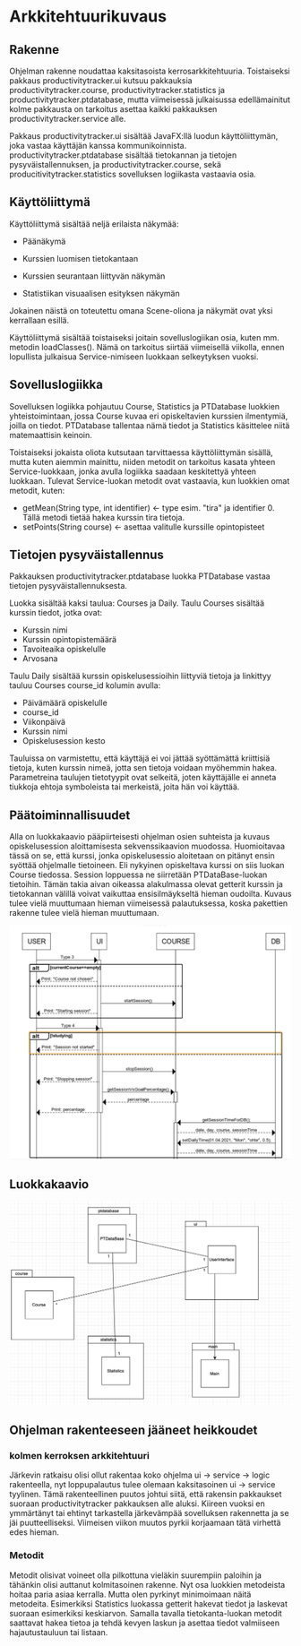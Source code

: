 # Arkkitehtuurikuvaus

## Rakenne

Ohjelman rakenne noudattaa kaksitasoista kerrosarkkitehtuuria. Toistaiseksi pakkaus productivitytracker.ui kutsuu pakkauksia productivitytracker.course, productivitytracker.statistics ja productivitytracker.ptdatabase, mutta viimeisessä julkaisussa edellämainitut kolme pakkausta on tarkoitus asettaa kaikki pakkauksen productivitytracker.service alle.

Pakkaus productivitytracker.ui sisältää JavaFX:llä luodun käyttöliittymän, joka vastaa käyttäjän kanssa kommunikoinnista. productivitytracker.ptdatabase sisältää tietokannan ja tietojen pysyväistallennuksen, ja productivitytracker.course, sekä producitivitytracker.statistics sovelluksen logiikasta vastaavia osia.

## Käyttöliittymä

Käyttöliittymä sisältää neljä erilaista näkymää:

* Päänäkymä

* Kurssien luomisen tietokantaan

* Kurssien seurantaan liittyvän näkymän

* Statistiikan visuaalisen esityksen näkymän

Jokainen näistä on toteutettu omana Scene-oliona ja näkymät ovat yksi kerrallaan esillä.

Käyttöliittymä sisältää toistaiseksi joitain sovelluslogiikan osia, kuten mm. metodin loadClasses(). Nämä on tarkoitus siirtää viimeisellä viikolla, ennen lopullista julkaisua Service-nimiseen luokkaan selkeytyksen vuoksi.


## Sovelluslogiikka

Sovelluksen logiikka pohjautuu Course, Statistics ja PTDatabase luokkien yhteistoimintaan, jossa Course kuvaa eri opiskeltavien kurssien ilmentymiä, joilla on tiedot. PTDatabase tallentaa nämä tiedot ja Statistics käsittelee niitä matemaattisin keinoin.

Toistaiseksi jokaista oliota kutsutaan tarvittaessa käyttöliittymän sisällä, mutta kuten aiemmin mainittu, niiden metodit on tarkoitus kasata yhteen Service-luokkaan, jonka avulla logiikka saadaan keskitettyä yhteen luokkaan. Tulevat Service-luokan metodit ovat vastaavia, kun luokkien omat metodit, kuten:

* getMean(String type, int identifier) <- type esim. "tira" ja identifier 0. Tällä metodi tietää hakea kurssin tira tietoja.
* setPoints(String course) <- asettaa valitulle kurssille opintopisteet

## Tietojen pysyväistallennus

Pakkauksen productivitytracker.ptdatabase luokka PTDatabase vastaa tietojen pysyväistallennuksesta.

Luokka sisältää kaksi taulua: Courses ja Daily. Taulu Courses sisältää kurssin tiedot, jotka ovat:

* Kurssin nimi
* Kurssin opintopistemäärä
* Tavoiteaika opiskelulle
* Arvosana

Taulu Daily sisältää kurssin opiskelusessioihin liittyviä tietoja ja linkittyy tauluu Courses course_id kolumin avulla:

* Päivämäärä opiskelulle
* course_id
* Viikonpäivä
* Kurssin nimi
* Opiskelusession kesto

Tauluissa on varmistettu, että käyttäjä ei voi jättää syöttämättä kriittisiä tietoja, kuten kurssin nimeä, jotta sen tietoja voidaan myöhemmin hakea. Parametreina taulujen tietotyypit ovat selkeitä, joten käyttäjälle ei anneta tiukkoja ehtoja symboleista tai merkeistä, joita hän voi käyttää.


## Päätoiminnallisuudet

Alla on luokkakaavio pääpiirteisesti ohjelman osien suhteista ja kuvaus opiskelusession aloittamisesta sekvenssikaavion muodossa.
Huomioitavaa tässä on se, että kurssi, jonka opiskelusessio aloitetaan on pitänyt ensin syöttää ohjelmalle tietoineen. Eli nykyinen opiskeltava kurssi on siis luokan Course tiedossa. Session loppuessa ne siirretään PTDataBase-luokan tietoihin. Tämän takia aivan oikeassa alakulmassa olevat getterit kurssin ja tietokannan välillä voivat vaikuttaa ensisilmäykseltä hieman oudoilta.
Kuvaus tulee vielä muuttumaan hieman viimeisessä palautuksessa, koska pakettien rakenne tulee vielä hieman muuttumaan.

![alt text](https://github.com/TuuPu/ot-harjoitustyo/blob/master/dokumentaatio/kuvat/Screenshot%202021-04-27%20at%2019.06.10.png)

## Luokkakaavio

![alt text](https://github.com/TuuPu/ot-harjoitustyo/blob/master/dokumentaatio/kuvat/Screenshot%202021-05-04%20at%2016.40.57.png)

## Ohjelman rakenteeseen jääneet heikkoudet

### kolmen kerroksen arkkitehtuuri

Järkevin ratkaisu olisi ollut rakentaa koko ohjelma ui -> service -> logic rakenteella, nyt loppupalautus tulee olemaan kaksitasoinen ui -> service tyylinen. Tämä rakenteellinen puutos johtui siitä, että rakensin pakkaukset suoraan productivitytracker pakkauksen alle aluksi. Kiireen vuoksi en ymmärtänyt tai ehtinyt tarkastella järkevämpää sovelluksen rakennetta ja se jäi puutteelliseksi. Viimeisen viikon muutos pyrkii korjaamaan tätä virhettä edes hieman.

### Metodit

Metodit olisivat voineet olla pilkottuna vieläkin suurempiin paloihin ja tähänkin olisi auttanut kolmitasoinen rakenne. Nyt osa luokkien metodeista hoitaa paria asiaa kerralla. Mutta olen pyrkinyt minimoimaan näitä metodeita. Esimerkiksi Statistics luokassa getterit hakevat tiedot ja laskevat suoraan esimerkiksi keskiarvon. Samalla tavalla tietokanta-luokan metodit saattavat hakea tietoa ja tehdä kevyen laskun ja asettaa tiedot valmiiseen hajautustauluun tai listaan.
